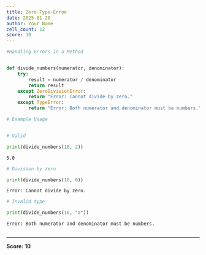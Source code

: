 ```yaml
---
title: Zero-Type-Erroe
date: 2025-01-20
author: Your Name
cell_count: 12
score: 10
---
```


```python
#Handling Errors in a Method
```


```python

```


```python
def divide_numbers(numerator, denominator):
    try:
        result = numerator / denominator
        return result
    except ZeroDivisionError:
        return "Error: Cannot divide by zero."
    except TypeError:
        return "Error: Both numerator and denominator must be numbers."
```


```python
# Example Usage
```


```python

```


```python
# Valid
```


```python
print(divide_numbers(10, 2)) 
```

    5.0



```python
# Division by zero
```


```python
print(divide_numbers(10, 0)) 
```

    Error: Cannot divide by zero.



```python
# Invalid type
```


```python
print(divide_numbers(10, "a")) 
```

    Error: Both numerator and denominator must be numbers.



```python

```


---
**Score: 10**
